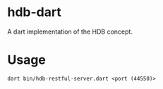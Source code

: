 # hdb-dart
A dart implementation of the HDB concept.

# Usage

`dart bin/hdb-restful-server.dart <port (44550)>`
